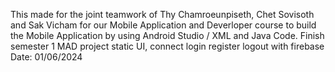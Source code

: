 This made for the joint teamwork of Thy Chamroeunpiseth, Chet Sovisoth and Sak Vicham for our Mobile Application and Deverloper course to build the Mobile Application by using Android Studio / XML and Java Code.
Finish semester 1 MAD project static UI, connect login register logout with firebase
Date: 01/06/2024
